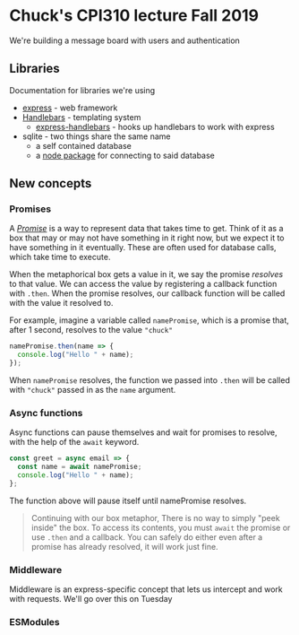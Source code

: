 # Chuck's CPI310 lecture Fall 2019

We're building a message board with users and authentication

## Libraries

Documentation for libraries we're using

- [express](https://expressjs.com) - web framework
- [Handlebars](https://handlebarsjs.com/) - templating system
  - [express-handlebars](https://www.npmjs.com/package/express-handlebars) - hooks up handlebars to work with express
- sqlite - two things share the same name
  - a self contained database
  - a [node package](https://www.npmjs.com/package/sqlite) for connecting to said database

## New concepts

### Promises

A [_Promise_](https://developer.mozilla.org/en-US/docs/Web/JavaScript/Guide/Using_promises) is a way to represent data that takes time to get. Think of it as a box that may or may not have something in it right now, but we expect it to have something in it eventually. These are often used for database calls, which take time to execute.

When the metaphorical box gets a value in it, we say the promise _resolves_ to that value. We can access the value by registering a callback function with `.then`. When the promise resolves, our callback function will be called with the value it resolved to.

For example, imagine a variable called `namePromise`, which is a promise that, after 1 second, resolves to the value `"chuck"`

```javascript
namePromise.then(name => {
  console.log("Hello " + name);
});
```

When `namePromise` resolves, the function we passed into `.then` will be called with `"chuck"` passed in as the `name` argument.

### Async functions

Async functions can pause themselves and wait for promises to resolve, with the help of the `await` keyword.

```javascript
const greet = async email => {
  const name = await namePromise;
  console.log("Hello " + name);
};
```

The function above will pause itself until namePromise resolves.

> Continuing with our box metaphor, There is no way to simply "peek inside" the box. To access its contents, you must `await` the promise or use `.then` and a callback. You can safely do either even after a promise has already resolved, it will work just fine.

### Middleware

Middleware is an express-specific concept that lets us intercept and work with requests. We'll go over this on Tuesday

### ESModules
